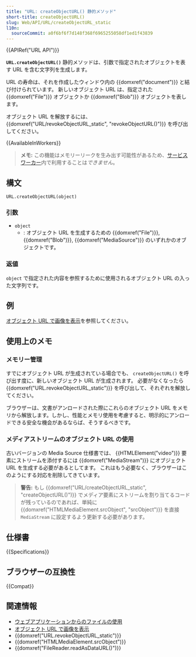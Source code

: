 ```yaml
---
title: "URL: createObjectURL() 静的メソッド"
short-title: createObjectURL()
slug: Web/API/URL/createObjectURL_static
l10n:
  sourceCommit: a0f6bf6f7d148f368f6965255058df1ed1f43839
---
```


{{APIRef("URL API")}}

**`URL.createObjectURL()`** 静的メソッドは、引数で指定されたオブジェクトを表す URL を含む文字列を生成します。

URL の寿命は、それを作成したウィンドウ内の {{domxref("document")}} と結び付けられています。 新しいオブジェクト URL は、指定された {{domxref("File")}} オブジェクトか {{domxref("Blob")}} オブジェクトを表します。

オブジェクト URL を解放するには、 {{domxref("URL/revokeObjectURL_static", "revokeObjectURL()")}} を呼び出してください。

{{AvailableInWorkers}}

> **メモ:** この機能はメモリーリークを生み出す可能性があるため、[サービスワーカー](/ja/docs/Web/API/Service_Worker_API)内で利用することは*できません*。

## 構文

```js-nolint
URL.createObjectURL(object)
```

### 引数

- `object`
  - : オブジェクト URL を生成するための {{domxref("File")}}, {{domxref("Blob")}}, {{domxref("MediaSource")}} のいずれかのオブジェクトです。

### 返値

`object` で指定された内容を参照するために使用されるオブジェクト URL の入った文字列です。

## 例

[オブジェクト URL で画像を表示](/ja/docs/Web/API/File_API/Using_files_from_web_applications#例_オブジェクト_url_で画像を表示)を参照してください。

## 使用上のメモ

### メモリー管理

すでにオブジェクト URL が生成されている場合でも、 `createObjectURL()` を呼び出す度に、新しいオブジェクト URL が生成されます。 必要がなくなったら {{domxref("URL.revokeObjectURL_static")}} を呼び出して、それぞれを解放してください。

ブラウザーは、文書がアンロードされた際にこれらのオブジェクト URL をメモリから解放します。しかし、性能とメモリ使用を考慮すると、明示的にアンロードできる安全な機会があるならば、そうするべきです。

### メディアストリームのオブジェクト URL の使用

古いバージョンの Media Source 仕様書では、 {{HTMLElement("video")}} 要素にストリームを添付するには {{domxref("MediaStream")}} にオブジェクト URL を生成する必要があるとしてます。 これはもう必要なく、ブラウザーはこのようにする対応を削除してきています。

> **警告:** もし {{domxref("URL/createObjectURL_static", "createObjectURL()")}} でメディア要素にストリームを割り当てるコードが残っているのであれば、単純に {{domxref("HTMLMediaElement.srcObject", "srcObject")}} を直接 `MediaStream` に設定するよう更新する必要があります。

## 仕様書

{{Specifications}}

## ブラウザーの互換性

{{Compat}}

## 関連情報

- [ウェブアプリケーションからのファイルの使用](/ja/docs/Web/API/File_API/Using_files_from_web_applications)
- [オブジェクト URL で画像を表示](/ja/docs/Web/API/File_API/Using_files_from_web_applications#例_オブジェクト_url_で画像を表示)
- {{domxref("URL.revokeObjectURL_static")}}
- {{domxref("HTMLMediaElement.srcObject")}}
- {{domxref("FileReader.readAsDataURL()")}}
